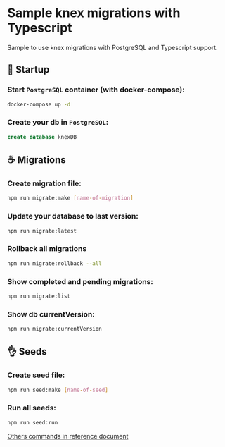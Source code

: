 # Sample knex migrations with Typescript
Sample to use knex migrations with PostgreSQL and Typescript support.

## 🚀 Startup

### Start `PostgreSQL` container (with docker-compose):
```bash
docker-compose up -d
```

### Create your db in `PostgreSQL`:
```sql
create database knexDB
```

## ☕ Migrations

### Create migration file:
```bash
npm run migrate:make [name-of-migration]
```

### Update your database to last version:
```bash
npm run migrate:latest
```

### Rollback all migrations
```bash
npm run migrate:rollback --all
```

### Show completed and pending migrations:
```bash
npm run migrate:list
```

### Show db currentVersion:
```bash
npm run migrate:currentVersion
```

## 👌 Seeds

### Create seed file:
```bash
npm run seed:make [name-of-seed]
```

### Run all seeds:
```bash
npm run seed:run
```

[Others commands in reference document](https://knexjs.org/#Migrations-CLI)
